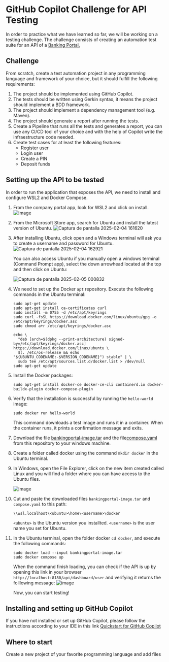 # GitHub Copilot Challenge for API Testing

In order to practice what we have learned so far, we will be working on a testing challenge. The challenge consists of creating an automation test suite for an API of a [Banking Portal.](https://github.com/abhi9720/BankingPortal-API)

## Challenge
From scratch, create a test automation project in any programming language and framework of your choice, but it should fulfill the following requirements:
1. The project should be implemented using GitHub Copilot.
2. The tests should be written using Gerkin syntax, it means the project should implement a BDD framework.
3. The project should implement a dependency management tool (e.g. Maven).
4. The project should generate a report after running the tests.
5. Create a Pipeline that runs all the tests and generates a report, you can use any CI/CD tool of your choice and with the help of Copilot write the infraestructure code needed.
6. Create test cases for at least the following features:
    - Register user
    - Login user
    - Create a PIN
    - Deposit funds

## Setting up the API to be tested
In order to run the application that exposes the API, we need to install and configure WSL2 and Docker Compose.

1. From the company portal app, look for WSL2 and click on install.
   ![image](https://github.com/user-attachments/assets/d7602fae-6acf-4fee-a66d-d86b0d4c12d9)

2. From the Microsoft Store app, search for Ubuntu and install the latest version of Ubuntu.
   ![Captura de pantalla 2025-02-04 161620](https://github.com/user-attachments/assets/14bddde0-ada4-4dbc-99c3-9d962e9e9051)

3. After installing Ubuntu, click open and a Windows terminal will ask you to create a username and password for Ubuntu.
   ![Captura de pantalla 2025-02-04 162921](https://github.com/user-attachments/assets/08171a3f-11cf-4fe7-8bfa-5310ce6990df)

   You can also access Ubuntu if you manually open a windows terminal (Command Prompt app), select the down arrowhead located at the top and then click on Ubuntu:
   
   ![Captura de pantalla 2025-02-05 000832](https://github.com/user-attachments/assets/9d6010a9-4bfb-46d3-90ee-ffab703c798f)

4. We need to set up the Docker `apt` repository. Execute the following commands in the Ubuntu terminal:
    
    ```
    sudo apt-get update
    sudo apt-get install ca-certificates curl
    sudo install -m 0755 -d /etc/apt/keyrings
    sudo curl -fsSL https://download.docker.com/linux/ubuntu/gpg -o /etc/apt/keyrings/docker.asc
    sudo chmod a+r /etc/apt/keyrings/docker.asc
    
    echo \
      "deb [arch=$(dpkg --print-architecture) signed-by=/etc/apt/keyrings/docker.asc] https://download.docker.com/linux/ubuntu \
      $(. /etc/os-release && echo "${UBUNTU_CODENAME:-$VERSION_CODENAME}") stable" | \
      sudo tee /etc/apt/sources.list.d/docker.list > /dev/null
    sudo apt-get update
    ```

5. Install the Docker packages:

    ```
    sudo apt-get install docker-ce docker-ce-cli containerd.io docker-buildx-plugin docker-compose-plugin
    ```

6. Verify that the installation is successful by running the `hello-world` image:
    ```
    sudo docker run hello-world
    ```
    This command downloads a test image and runs it in a container. When the container runs, it prints a confirmation message and exits.

7. Download the file [bankingportal-image.tar](https://drive.google.com/file/d/1H-BYg3uof64wqhVMdfoGY5figad0BIV4/view?usp=sharing) and the file[compose.yaml](compose.yaml) from this repository to your windows machine.

8. Create a folder called docker using the command `mkdir docker` in the Ubuntu terminal.
   
9. In Windows, open the File Explorer, click on the new item created called Linux and you will find a folder where you can have access to the Ubuntu files.
    
   ![image](https://github.com/user-attachments/assets/65a5875d-b81a-41db-a312-8b1ee151492a)

11. Cut and paste the downloaded files `bankingportal-image.tar` and `compose.yaml` to this path:
    ```
    \\wsl.localhost\<ubuntu>\home\<username>\docker
    ```
    `<ubuntu>` is the Ubuntu version you installted.
    `<username>` is the user name you set for Ubuntu.

12. In the Ubuntu terminal, open the folder docker `cd docker`, and execute the following commands:
    ```
    sudo docker load --input bankingportal-image.tar
    sudo docker compose up
    ```
    When the command finish loading, you can check if the API is up by opening this link in your browser `http://localhost:8180/api/dashboard/user` and verifying it returns the folllowing message:
    ![image](https://github.com/user-attachments/assets/9cfa0b85-168e-4f62-81de-9627de9bb20e)

    Now, you can start testing!

## Installing and setting up GitHub Copilot
If you have not installed or set up GitHub Copilot, please follow the instructions according to your IDE in this link [Quickstart for GitHub Copilot](https://docs.github.com/en/copilot/quickstart?tool=visualstudio)

## Where to start
Create a new project of your favorite programming language and add files
